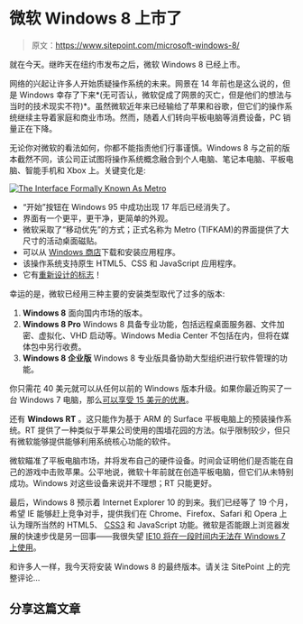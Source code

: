 # 微软 Windows 8 上市了

> 原文：<https://www.sitepoint.com/microsoft-windows-8/>

就在今天。继昨天在纽约市发布之后，微软 Windows 8 已经上市。

网络的兴起让许多人开始质疑操作系统的未来。网景在 14 年前也是这么说的，但是 Windows 幸存了下来*(无可否认，微软促成了网景的灭亡，但是他们的想法与当时的技术现实不符)*。虽然微软近年来已经输给了苹果和谷歌，但它们的操作系统继续主导着家庭和商业市场。然而，随着人们转向平板电脑等消费设备，PC 销量正在下降。

无论你对微软的看法如何，你都不能指责他们行事谨慎。Windows 8 与之前的版本截然不同，该公司正试图将操作系统概念融合到个人电脑、笔记本电脑、平板电脑、智能手机和 Xbox 上。关键变化是:

[![The Interface Formally Known As Metro](img/4648b70db69a916f0d050c3a98914161.png)](https://www.microsoft.com/global/en-us/news/publishingimages/ImageGalleimg/Products/Windows/Windows8/product_win8-startscreen_Web.jpg)

*   “开始”按钮在 Windows 95 中成功出现 17 年后已经消失了。
*   界面有一个更平，更干净，更简单的外观。
*   微软采取了“移动优先”的方式；正式名称为 Metro (TIFKAM)的界面提供了大尺寸的活动桌面磁贴。
*   可以从 [Windows 商店](https://www.sitepoint.com/microsoft-windows-store/)下载和安装应用程序。
*   该操作系统支持原生 HTML5、CSS 和 JavaScript 应用程序。
*   它有[重新设计的标志](https://www.sitepoint.com/microsoft-new-windows-8-logo/)！

幸运的是，微软已经用三种主要的安装类型取代了过多的版本:

1.  **Windows 8**
    面向国内市场的版本。
2.  **Windows 8 Pro**
    Windows 8 具备专业功能，包括远程桌面服务器、文件加密、虚拟化、VHD 启动等。Windows Media Center 不包括在内，但将在媒体包中另行收费。
3.  **Windows 8 企业版**
    Windows 8 专业版具备协助大型组织进行软件管理的功能。

你只需花 40 美元就可以从任何以前的 Windows 版本升级。如果你最近购买了一台 Windows 7 电脑，那么[可以享受 15 美元的优惠](https://www.windowsupgradeoffer.com/)。

还有 **Windows RT** 。这只能作为基于 ARM 的 Surface 平板电脑上的预装操作系统。RT 提供了一种类似于苹果公司使用的围墙花园的方法。似乎限制较少，但只有微软能够提供能够利用系统核心功能的软件。

微软瞄准了平板电脑市场，并将发布自己的硬件设备。时间会证明他们是否能在自己的游戏中击败苹果。公平地说，微软十年前就在创造平板电脑，但它们从未特别成功。Windows 对这些设备来说并不理想；RT 只能更好。

最后，Windows 8 预示着 Internet Explorer 10 的到来。我们已经等了 19 个月，希望 IE 能够赶上竞争对手，提供我们在 Chrome、Firefox、Safari 和 Opera 上认为理所当然的 HTML5、 [CSS3](https://www.sitepoint.com/css3-starwars-scrolling-text/) 和 JavaScript 功能。微软是否能跟上浏览器发展的快速步伐是另一回事——我很失望 [IE10 将在一段时间内无法在 Windows 7 上使用](https://www.sitepoint.com/ie10-windows-7-delay/)。

和许多人一样，我今天将安装 Windows 8 的最终版本。请关注 SitePoint 上的完整评论…

## 分享这篇文章